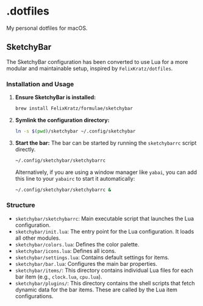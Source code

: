 # .dotfiles

My personal dotfiles for macOS.

## SketchyBar

The SketchyBar configuration has been converted to use Lua for a more modular and maintainable setup, inspired by `FelixKratz/dotfiles`.

### Installation and Usage

1.  **Ensure SketchyBar is installed:**

    ```sh
    brew install FelixKratz/formulae/sketchybar
    ```

2.  **Symlink the configuration directory:**

    ```sh
    ln -s $(pwd)/sketchybar ~/.config/sketchybar
    ```

3.  **Start the bar:**
    The bar can be started by running the `sketchybarrc` script directly.

    ```sh
    ~/.config/sketchybar/sketchybarrc
    ```

    Alternatively, if you are using a window manager like `yabai`, you can add this line to your `yabairc` to start it automatically:

    ```sh
    ~/.config/sketchybar/sketchybarrc &
    ```

### Structure

- `sketchybar/sketchybarrc`: Main executable script that launches the Lua configuration.
- `sketchybar/init.lua`: The entry point for the Lua configuration. It loads all other modules.
- `sketchybar/colors.lua`: Defines the color palette.
- `sketchybar/icons.lua`: Defines all icons.
- `sketchybar/settings.lua`: Contains default settings for items.
- `sketchybar/bar.lua`: Configures the main bar properties.
- `sketchybar/items/`: This directory contains individual Lua files for each bar item (e.g., `clock.lua`, `cpu.lua`).
- `sketchybar/plugins/`: This directory contains the shell scripts that fetch dynamic data for the bar items. These are called by the Lua item configurations.
